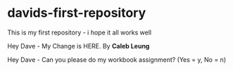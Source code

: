 # davids-first-repository

This is my first repository - i hope it all works well


Hey Dave - My Change is HERE. By **Caleb Leung**

Hey Dave - Can you please do my workbook assignment? (Yes = y, No = n)